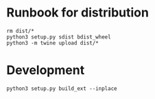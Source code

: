 # Runbook for distribution
```
rm dist/*
python3 setup.py sdist bdist_wheel
python3 -m twine upload dist/*
```

# Development
```
python3 setup.py build_ext --inplace
```
